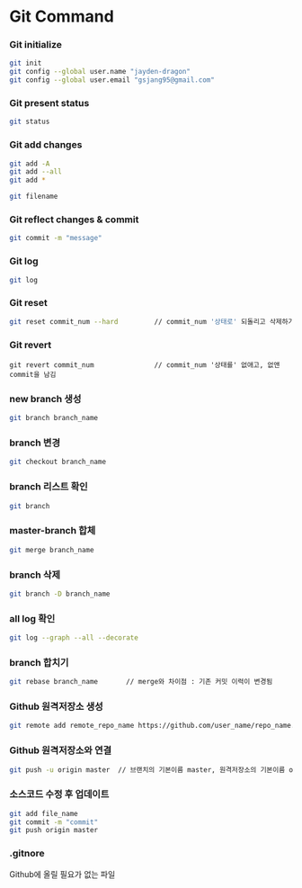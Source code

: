 # Git Command

### Git initialize
```bash
git init
git config --global user.name "jayden-dragon"
git config --global user.email "gsjang95@gmail.com"
```

### Git present status
```bash
git status
```

### Git add changes
```bash
git add -A
git add --all
git add *

git filename
```
### Git reflect changes & commit
```bash
git commit -m "message" 
```

### Git log
```bash
git log
```

### Git reset 
```bash
git reset commit_num --hard         // commit_num '상태로' 되돌리고 삭제하기 
```

### Git revert
```
git revert commit_num               // commit_num '상태를' 없애고, 없앤 commit을 남김
```

### new branch 생성
```bash
git branch branch_name
```

### branch 변경
```bash
git checkout branch_name
```

### branch 리스트 확인
```bash
git branch
```

### master-branch 합체
```bash
git merge branch_name
```

### branch 삭제
```bash
git branch -D branch_name
```

### all log 확인
```bash
git log --graph --all --decorate
```

### branch 합치기
```bash
git rebase branch_name       // merge와 차이점 : 기존 커밋 이력이 변경됨
```

### Github 원격저장소 생성
```bash
git remote add remote_repo_name https://github.com/user_name/repo_name.git
```

### Github 원격저장소와 연결
```bash
git push -u origin master  // 브랜치의 기본이름 master, 원격저장소의 기본이름 origin
```

### 소스코드 수정 후 업데이트
```bash
git add file_name
git commit -m "commit" 
git push origin master
```

### .gitnore 
Github에 올릴 필요가 없는 파일

